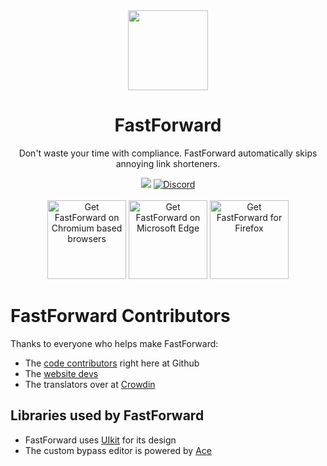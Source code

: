 <div align="center">
<img src="https://avatars.githubusercontent.com/u/88992224?s=200&v=4" width="128" />
<h1> FastForward </h1>
<p> Don't waste your time with compliance. FastForward automatically skips annoying link shorteners. </p>



[<img src="https://img.shields.io/github/actions/workflow/status/fastforwardteam/fastforward/main.yml?branch=main&label=Builds&style=for-the-badge" />](https://github.com/FastForwardTeam/FastForward/blob/main/.github/workflows/main.yml)
<a href="https://discord.gg/RSAf7b5njt" target="_blank"> <img alt="Discord" src="https://img.shields.io/discord/876622516607656006?label=Our%20Discord&logo=discord&style=for-the-badge"> </a>
<br> <br>
<a href="https://github.com/FastForwardTeam/FastForward#why-is-fastforward-no-longer-on-the-chrome-web-store"><img src="https://user-images.githubusercontent.com/585534/107280622-91a8ea80-6a26-11eb-8d07-77c548b28665.png" alt="Get FastForward on Chromium based browsers" width="126px"></a>
<a href="https://microsoftedge.microsoft.com/addons/detail/fastforward/ldcclmkclhomnpcnccgbgleikchbnecl"><img src="https://user-images.githubusercontent.com/585534/107280673-a5ece780-6a26-11eb-9cc7-9fa9f9f81180.png" alt="Get FastForward on Microsoft Edge" width="126px"></a>
<a href="https://addons.mozilla.org/firefox/addon/fastforwardteam/"><img src="https://user-images.githubusercontent.com/585534/107280546-7b9b2a00-6a26-11eb-8f9f-f95932f4bfec.png" alt="Get FastForward for Firefox" width="126px"></a> 
</div>

# FastForward Contributors

Thanks to everyone who helps make FastForward:

- The [code contributors](https://github.com/FastForwardTeam/FastForward/graphs/contributors) right here at Github
- The [website devs](https://github.com/FastForwardTeam/Website/graphs/contributors)
- The translators over at [Crowdin](https://crowdin.com/project/fastforward)

## Libraries used by FastForward

- FastForward uses [UIkit](https://getuikit.com/) for its design
- The custom bypass editor is powered by [Ace](https://ace.c9.io/)
